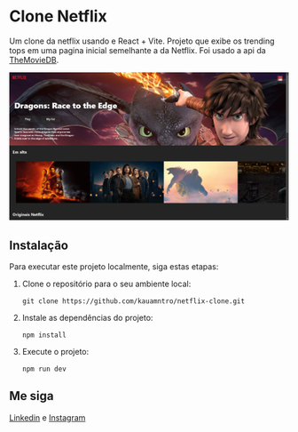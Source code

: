 # Clone Netflix

Um clone da netflix usando e React + Vite. Projeto que exibe os trending tops em uma pagina inicial semelhante a da Netflix. Foi usado a api da [TheMovieDB](https://www.themoviedb.org/).

<img src="./print.png"/>

## Instalação

Para executar este projeto localmente, siga estas etapas:

1. Clone o repositório para o seu ambiente local:

    ```
    git clone https://github.com/kauamntro/netflix-clone.git
    ```

2. Instale as dependências do projeto:

    ```
    npm install
    ```

3. Execute o projeto:

    ```
    npm run dev
    ```
## Me siga

[Linkedin](https://www.linkedin.com/in/kauamntro/) e [Instagram](https://www.instagram.com/code.kaua/)
